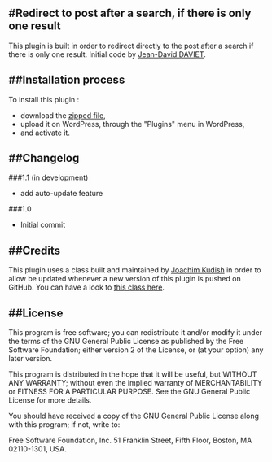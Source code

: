 #Redirect to post after a search, if there is only one result
---

This plugin is built in order to redirect directly to the post after a search if there is only one result.
Initial code by [Jean-David DAVIET](http://goo.gl/TpXl0G).

##Installation process
---
To install this plugin :

- download the [zipped file](https://github.com/yvangodard/WP-redirect-to-post-if-only-one-result/archive/master.zip),
- upload it on WordPress, through the "Plugins" menu in WordPress,
- and activate it.


##Changelog
---
###1.1 (in development)
- add auto-update feature

###1.0
- Initial commit

##Credits
---
This plugin uses a class built and maintained by [Joachim Kudish](http://jkudish.com/) in order to allow be updated whenever a new version of this plugin is pushed on GitHub. You can have a look to [this class here](https://github.com/jkudish/WordPress-GitHub-Plugin-Updater).


##License
---
This program is free software; you can redistribute it and/or modify it under the terms of the GNU General Public License as published by the Free Software Foundation; either version 2 of the License, or (at your option) any later version.

This program is distributed in the hope that it will be useful, but WITHOUT ANY WARRANTY; without even the implied warranty of MERCHANTABILITY or FITNESS FOR A PARTICULAR PURPOSE. See the GNU General Public License for more details.

You should have received a copy of the GNU General Public License along with this program; if not, write to:

Free Software Foundation, Inc. 51 Franklin Street, Fifth Floor, Boston, MA 02110-1301, USA.